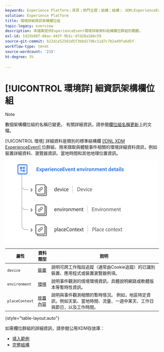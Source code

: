 ```yaml
---
keywords: Experience Platform；首頁；熱門主題；結構；結構； XDM;ExperienceEvent；欄位；結構；結構；結構；結構設計；欄位群組；欄位群組；環境；環境詳細資訊；
solution: Experience Platform
title: 環境詳細資訊架構欄位組
topic-legacy: overview
description: 本檔案提供ExperienceEvent環境詳細資料結構欄位群組的概觀。
exl-id: 1d25b98f-66ac-443f-9b1c-dfd20a168c59
source-git-commit: b22dce52563d5f3bbd1796c11d7c7b2a49fa6d5f
workflow-type: tm+mt
source-wordcount: '215'
ht-degree: 3%

---
```



# [!UICONTROL 環境詳] 細資訊架構欄位組

>[!NOTE]
>
>數個架構欄位組的名稱已變更。 有關詳細資訊，請參閱[欄位組名稱更新](../name-updates.md)上的文檔。

[!UICONTROL 環境] 詳細資料是類別的標準結構欄 [[!DNL XDM ExperienceEvent] ](../../classes/experienceevent.md) 位群組，用來擷取與體驗事件相關的環境詳細資料資訊，例如裝置詳細資料、瀏覽器資訊、當地時間和其他地理位置資訊。

<img src="../../images/field-groups/environment-details.png" width="500" /><br />

| 屬性 | 資料類型 | 說明 |
| --- | --- | --- |
| `device` | [裝置](../../data-types/device.md) | 說明可跨工作階段追蹤（通常由Cookie追蹤）的已識別裝置、應用程式或裝置瀏覽器例項。 |
| `environment` | [環境](../../data-types/environment.md) | 說明事件觀測的情境環境資訊，具體說明網路或軟體版本等暫時性資訊。 |
| `placeContext` | [放置內容](../../data-types/place-context.md) | 說明與事件觀測相關的暫時情況。 例如，地區特定資訊，例如天氣、當地時間、流量、一週中某天、工作日與節日，以及工作時間。 |

{style=&quot;table-layout:auto&quot;}

如需欄位群組的詳細資訊，請參閱公用XDM存放庫：

* [填入範例](https://github.com/adobe/xdm/blob/master/components/mixins/experience-event/experienceevent-environment-details.example.1.json)
* [完整結構](https://github.com/adobe/xdm/blob/master/components/mixins/experience-event/experienceevent-environment-details.schema.json)
